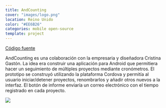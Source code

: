 ```yaml
---
title: AndCounting
cover: "images/logo.png"
location: Reino Unido
color: "#EE6B26"
categories: mobile open-source
template: project
---
```


<p class="align-center">
<a class="btn github" role="button" href="https://github.com/gazpachu/andcounting" target="_blank">Código fuente</a>
</p>

AndCounting es una colaboración con la empresaria y diseñadora Cristina Gastón. La idea era construir una aplicación para Android que permitiera hacer un seguimiento de múltiples proyectos mediante cronómetros. El prototipo se construyó utilizando la plataforma Cordova y permitía al usuario iniciar/detener proyectos, renombrarlos y añadir otros nuevos a la interfaz. El botón de informe enviaría un correo electrónico con el tiempo registrado en cada proyecto.

![](/work/andcounting/images/andcounting.jpg)
